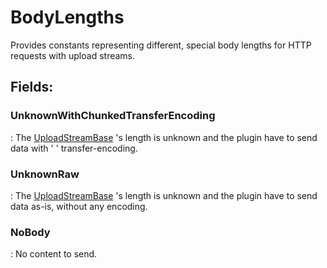 # BodyLengths

Provides constants representing different, special body lengths for HTTP requests with upload streams. 

## **Fields**:
### **UnknownWithChunkedTransferEncoding**
: The [UploadStreamBase](../Upload/UploadStreamBase.md)	's length is unknown and the plugin have to send data with '	' transfer-encoding. 
### **UnknownRaw**
: The [UploadStreamBase](../Upload/UploadStreamBase.md)	's length is unknown and the plugin have to send data as-is, without any encoding. 
### **NoBody**
: No content to send. 
